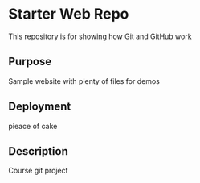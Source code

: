 # Starter Web Repo

This repository is for showing how Git and GitHub work

## Purpose

Sample website with plenty of files for demos

## Deployment

pieace of cake

## Description

Course git project